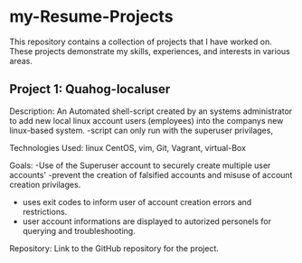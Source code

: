 # my-Resume-Projects

This repository contains a collection of projects that I have worked on. These projects demonstrate my skills, experiences, and interests in various areas.

## Project 1: Quahog-localuser

Description: An Automated shell-script created by an systems administrator to add new local linux account users (employees) into the companys new linux-based system. 
 -script can only run with the superuser privilages, 

Technologies Used: linux CentOS, vim, Git, Vagrant, virtual-Box

Goals: -Use of the Superuser account to securely create multiple user accounts'
-prevent the creation of falsified accounts and misuse of account creation privilages.
- uses exit codes to inform user of account creation errors and restrictions.
- user account informations are displayed to autorized personels for querying and troubleshooting.

Repository: Link to the GitHub repository for the project.
